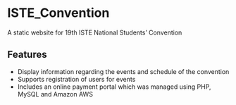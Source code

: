 # ISTE_Convention
A static website for 19th ISTE National Students’ Convention

## Features
-	Display information regarding the events and schedule of the convention
-	Supports registration of users for events
-	Includes an online payment portal which was managed using PHP, MySQL and Amazon AWS

